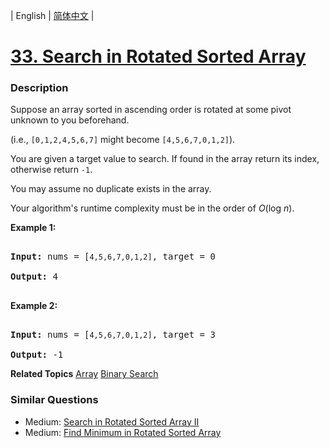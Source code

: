 | English | [简体中文](README.md) |

# [33. Search in Rotated Sorted Array](https://leetcode-cn.com/problems/search-in-rotated-sorted-array)
 ### Description
<p>Suppose an array sorted in ascending order is rotated at some pivot unknown to you beforehand.</p>

<p>(i.e., <code>[0,1,2,4,5,6,7]</code> might become <code>[4,5,6,7,0,1,2]</code>).</p>

<p>You are given a target value to search. If found in the array return its index, otherwise return <code>-1</code>.</p>

<p>You may assume no duplicate exists in the array.</p>

<p>Your algorithm&#39;s runtime complexity must be in the order of&nbsp;<em>O</em>(log&nbsp;<em>n</em>).</p>

<p><strong>Example 1:</strong></p>

<pre>
<strong>Input:</strong> nums = [<code>4,5,6,7,0,1,2]</code>, target = 0
<strong>Output:</strong> 4
</pre>

<p><strong>Example 2:</strong></p>

<pre>
<strong>Input:</strong> nums = [<code>4,5,6,7,0,1,2]</code>, target = 3
<strong>Output:</strong> -1</pre>

**Related Topics**  [Array](https://leetcode-cn.com/tag/array) [Binary Search](https://leetcode-cn.com/tag/binary-search) 

### Similar Questions
 - Medium:	[Search in Rotated Sorted Array II](https://leetcode-cn.com/problems/search-in-rotated-sorted-array-ii) 
 - Medium:	[Find Minimum in Rotated Sorted Array](https://leetcode-cn.com/problems/find-minimum-in-rotated-sorted-array) 
